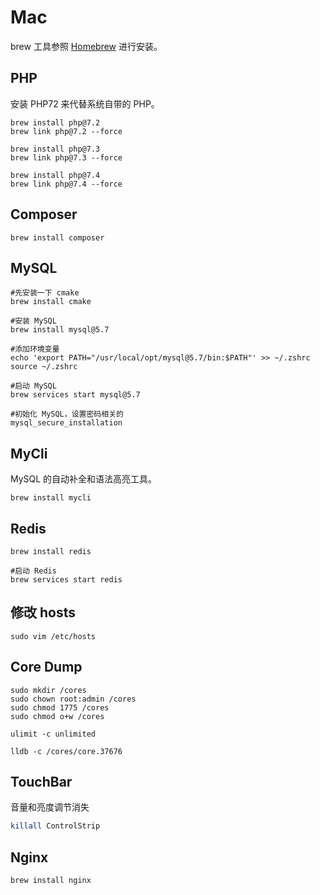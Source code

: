 # Mac

brew 工具参照 [Homebrew](tools/brew.md) 进行安装。

## PHP

安装 PHP72 来代替系统自带的 PHP。

```shell
brew install php@7.2
brew link php@7.2 --force
```

```shell
brew install php@7.3
brew link php@7.3 --force

brew install php@7.4
brew link php@7.4 --force
```

## Composer

```shell
brew install composer
```

## MySQL

```shell
#先安装一下 cmake
brew install cmake

#安装 MySQL
brew install mysql@5.7

#添加环境变量
echo 'export PATH="/usr/local/opt/mysql@5.7/bin:$PATH"' >> ~/.zshrc
source ~/.zshrc

#启动 MySQL
brew services start mysql@5.7

#初始化 MySQL，设置密码相关的
mysql_secure_installation
```

## MyCli

MySQL 的自动补全和语法高亮工具。

```shell
brew install mycli
```

## Redis

```shell
brew install redis

#启动 Redis
brew services start redis
```

## 修改 hosts

```shell
sudo vim /etc/hosts
```

## Core Dump

```shell
sudo mkdir /cores 
sudo chown root:admin /cores 
sudo chmod 1775 /cores
sudo chmod o+w /cores

ulimit -c unlimited

lldb -c /cores/core.37676
```

## TouchBar

音量和亮度调节消失

```bash
killall ControlStrip
```

## Nginx

```shell
brew install nginx
```

